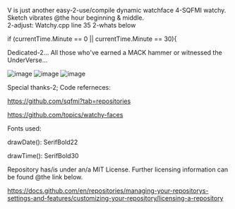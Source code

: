 V is just another easy-2-use/compile dynamic watchface 4-SQFMI watchy.
Sketch vibrates @the hour beginning & middle.  
2-adjust: Watchy.cpp line 35 2-whats below

if (currentTime.Minute == 0 || currentTime.Minute == 30){

    
Dedicated-2... All those who've earned a MACK hammer or witnessed the UnderVerse...

![image](https://github.com/229311JK/V/assets/140860942/5ef2bad3-6ecc-4d17-86d9-a4d1fbd57e37)
![image](https://github.com/229311JK/V/assets/140860942/8d7a2404-cd5d-4797-990f-799d2bf779f7)
![image](https://github.com/229311JK/V/assets/140860942/28fe2231-cc6b-49b9-92b9-61233b270c01)

Special thanks-2; Code referneces:

https://github.com/sqfmi?tab=repositories

https://github.com/topics/watchy-faces

Fonts used:

   drawDate():  SerifBold22
   
   drawTime():  SerifBold30

Repository has/is under an/a MIT License.  Further licensing information can be found @the link below.  

https://docs.github.com/en/repositories/managing-your-repositorys-settings-and-features/customizing-your-repository/licensing-a-repository
